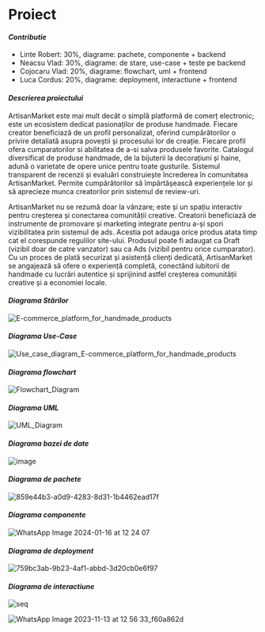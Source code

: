 # Proiect

#### **_Contributie_**
- Linte Robert: 30%, diagrame: pachete, componente + backend
- Neacsu Vlad: 30%, diagrame: de stare, use-case + teste pe backend
- Cojocaru Vlad: 20%, diagrame: flowchart, uml + frontend
- Luca Cordus: 20%, diagrame: deployment, interactiune + frontend

#### **_Descrierea proiectului_**
ArtisanMarket este mai mult decât o simplă platformă de comerț electronic; este un ecosistem dedicat pasionaților de produse handmade. Fiecare creator beneficiază de un profil personalizat, oferind cumpărătorilor o privire detaliată asupra poveștii și procesului lor de creație. Fiecare profil ofera cumparatorilor si abilitatea de a-si salva produsele favorite. Catalogul diversificat de produse handmade, de la bijuterii la decorațiuni și haine, adună o varietate de opere unice pentru toate gusturile. Sistemul transparent de recenzii și evaluări construiește încrederea în comunitatea ArtisanMarket. Permite cumpărătorilor să împărtășească experiențele lor și să aprecieze munca creatorilor prin sistemul de review-uri.

ArtisanMarket nu se rezumă doar la vânzare; este și un spațiu interactiv pentru creșterea și conectarea comunității creative. Creatorii beneficiază de instrumente de promovare și marketing integrate pentru a-și spori vizibilitatea prin sistemul de ads. Acestia pot adauga orice produs atata timp cat el corespunde regulilor site-ului. Produsul poate fi adaugat ca Draft (vizibil doar de catre vanzator) sau ca Ads (vizibil pentru orice cumparator). Cu un proces de plată securizat și asistență clienți dedicată, ArtisanMarket se angajează să ofere o experiență completă, conectând iubitorii de handmade cu lucrări autentice și sprijinind astfel creșterea comunității creative și a economiei locale.

#### **_Diagrama Stărilor_**
![E-commerce_platform_for_handmade_products](https://github.com/linterobert/Proiect-MOPS/assets/73032808/82d5f20a-5ad7-4eff-a391-d49eac059b19)

#### **_Diagrama Use-Case_**
![Use_case_diagram_E-commerce_platform_for_handmade_products](https://github.com/linterobert/Proiect-MOPS/assets/73032808/fb4384c5-393b-4d4c-abcc-5e7f8024b7f9)

#### **_Diagrama flowchart_**
![Flowchart_Diagram](https://github.com/linterobert/Proiect-MOPS/assets/80642370/cd3a77d9-f723-401b-9f46-3e1d84612235)

#### **_Diagrama UML_**
![UML_Diagram](https://github.com/linterobert/Proiect-MOPS/assets/73032808/4848c382-571a-479f-9d4e-c041002ef1e3)

#### **_Diagrama bazei de date_**
![image](https://github.com/linterobert/Proiect-MOPS/assets/80642370/776f2b50-f8d5-4260-aec3-0992464f7803)

#### **_Diagrama de pachete_**
![859e44b3-a0d9-4283-8d31-1b4462ead17f](https://github.com/linterobert/Proiect-MOPS/assets/73032808/eecca53f-b993-4ee1-8d9a-f9016529228c)

#### **_Diagrama componente_**
![WhatsApp Image 2024-01-16 at 12 24 07](https://github.com/linterobert/Proiect-AMSS/assets/80642370/064997de-61b1-423d-8629-12c7d323b368)


#### **_Diagrama de deployment_**
![759bc3ab-9b23-4af1-abbd-3d20cb0e6f97](https://github.com/linterobert/Proiect-MOPS/assets/73032808/6b08a5fe-a0ef-4b3c-9f4a-22c66c03101c)

#### **_Diagrama de interactiune_**
![seq](https://github.com/linterobert/Proiect-MOPS/assets/73032808/3c289bd8-4317-4bd7-bd48-1acd22023ee4)

![WhatsApp Image 2023-11-13 at 12 56 33_f60a862d](https://github.com/linterobert/Proiect-MOPS/assets/73032808/c49d0349-74ce-4f03-91db-41531ff32593)

